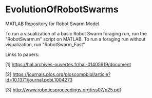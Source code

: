 # EvolutionOfRobotSwarms
MATLAB Repository for Robot Swarm Model. 

To run a visualization of a basic Robot Swarm foraging run, run the "RobotSwarm.m" script on MATLAB. 
To run a foraging run without visualization, run "RobotSwarm_Fast"

Links to papers:

[1] https://hal.archives-ouvertes.fr/hal-01405919/document

[2] https://journals.plos.org/ploscompbiol/article?id=10.1371/journal.pcbi.1004273

[3] http://www.roboticsproceedings.org/rss07/p25.pdf